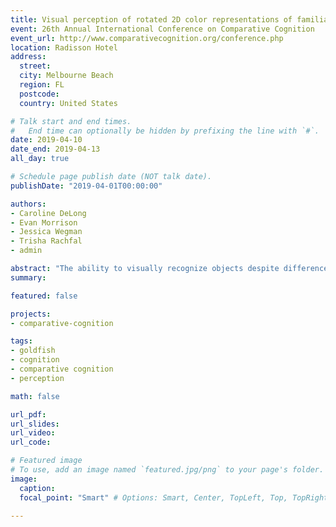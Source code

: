 ```yaml
---
title: Visual perception of rotated 2D color representations of familiar 3D objects in goldfish (Carassius auratus)
event: 26th Annual International Conference on Comparative Cognition
event_url: http://www.comparativecognition.org/conference.php
location: Radisson Hotel
address:
  street:
  city: Melbourne Beach
  region: FL
  postcode:
  country: United States

# Talk start and end times.
#   End time can optionally be hidden by prefixing the line with `#`.
date: 2019-04-10
date_end: 2019-04-13
all_day: true

# Schedule page publish date (NOT talk date).
publishDate: "2019-04-01T00:00:00"

authors:
- Caroline DeLong
- Evan Morrison
- Jessica Wegman
- Trisha Rachfal
- admin

abstract: "The ability to visually recognize objects despite differences in orientation would be advantageous for fish because they often view objects from many aspect angles. In a series of studies, we trained fish to discriminate between two objects at 0 degrees, then tested them with the same objects at novel aspect angles. Our previous research showed that goldfish performed very well across all angles when inspecting 3D full-color stimuli (M = 93%), but were unable to discriminate between objects at all aspect angles with black and white simple or complex 2D stimuli (M = 66%). In the current study, we presented six goldfish with 2D color photos of familiar 3D stimuli (plastic turtles and frogs) rotated in the picture and depth planes. They were tested with the same aspect angles presented in the prior study with 3D stimuli (0, 90, 180, 270 degrees). The current results show that performance was above chance at all aspect angles (M = 83%), with the lowest accuracy for depth plane rotations about the x-axis. The performance of fish in these object constancy tasks appears to be influenced by the dimensions of the stimuli, the presence of color cues, and prior exposure to the objects."
summary:

featured: false

projects:
- comparative-cognition

tags:
- goldfish
- cognition
- comparative cognition
- perception

math: false

url_pdf:
url_slides:
url_video:
url_code:

# Featured image
# To use, add an image named `featured.jpg/png` to your page's folder.
image:
  caption:
  focal_point: "Smart" # Options: Smart, Center, TopLeft, Top, TopRight, Left, Right, BottomLeft, Bottom, BottomRight

---
```

